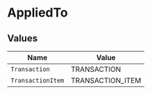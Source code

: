 # AppliedTo


## Values

| Name              | Value             |
| ----------------- | ----------------- |
| `Transaction`     | TRANSACTION       |
| `TransactionItem` | TRANSACTION_ITEM  |